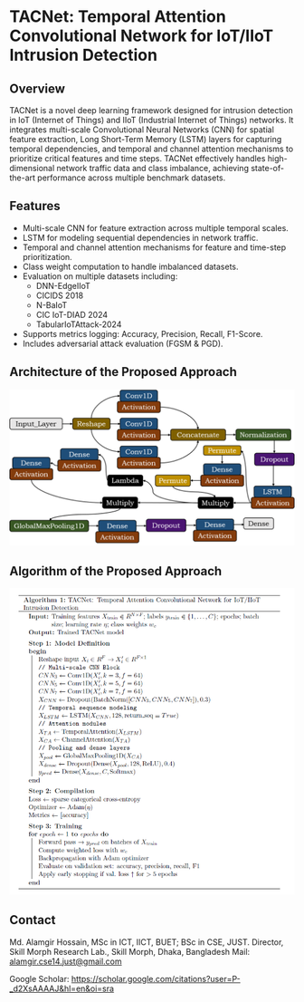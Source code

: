 # TACNet: Temporal Attention Convolutional Network for IoT/IIoT Intrusion Detection

## Overview
TACNet is a novel deep learning framework designed for intrusion detection in IoT (Internet of Things) and IIoT (Industrial Internet of Things) networks. It integrates multi-scale Convolutional Neural Networks (CNN) for spatial feature extraction, Long Short-Term Memory (LSTM) layers for capturing temporal dependencies, and temporal and channel attention mechanisms to prioritize critical features and time steps. TACNet effectively handles high-dimensional network traffic data and class imbalance, achieving state-of-the-art performance across multiple benchmark datasets.

## Features
- Multi-scale CNN for feature extraction across multiple temporal scales.
- LSTM for modeling sequential dependencies in network traffic.
- Temporal and channel attention mechanisms for feature and time-step prioritization.
- Class weight computation to handle imbalanced datasets.
- Evaluation on multiple datasets including:
  - DNN-EdgeIIoT
  - CICIDS 2018
  - N-BaIoT
  - CIC IoT-DIAD 2024
  - TabularIoTAttack-2024
- Supports metrics logging: Accuracy, Precision, Recall, F1-Score.
- Includes adversarial attack evaluation (FGSM & PGD).

## Architecture of the Proposed Approach

<p align="center"> <img src="https://github.com/Alamgir-JUST/TACNet/blob/4ad5373fbb27db8ad5930cb59de69623d12534ee/Architectural%20Diagrm.png"/> </p>

## Algorithm of the Proposed Approach

<p align="center"> <img src="https://github.com/Alamgir-JUST/TACNet/blob/4ad5373fbb27db8ad5930cb59de69623d12534ee/Algorithm.png"/> </p>

## Contact
Md. Alamgir Hossain,
MSc in ICT, IICT, BUET; BSc in CSE, JUST. 
Director, Skill Morph Research Lab., Skill Morph, Dhaka, Bangladesh
Mail: alamgir.cse14.just@gmail.com

Google Scholar: https://scholar.google.com/citations?user=P-_d2XsAAAAJ&hl=en&oi=sra
